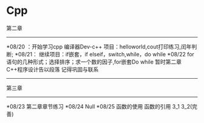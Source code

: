 # Cpp


第二章

**********************************************
*08/20 ：开始学习cpp 编译器Dev-c++ 
项目：helloworld,cout打印练习,闰年判断;
*08/21：
继续项目：if嵌套，if elseif，switch,while，do while
*08/22
for语句的几种形式；选择排序；求一个数的因子,for嵌套Do while
暂时第二章C++程序设计告以段落 记得巩固与联系
*******************************************

第三章

*******************************************
*08/23
第二章章节练习
*08/24
Null
*08/25
函数的使用 函数的引用 3_1 3_2(完善)
